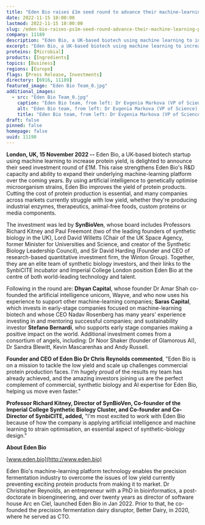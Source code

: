 ```yaml
---
title: "Eden Bio raises £1m seed round to advance their machine-learning platform"
date: 2022-11-15 10:00:00
lastmod: 2022-11-15 10:00:00
slug: /eden-bio-raises-ps1m-seed-round-advance-their-machine-learning-platform
company: 11189
description: "Eden Bio, a UK-based biotech using machine learning to increase protein yield, is delighted to announce their seed investment round of £1M."
excerpt: "Eden Bio, a UK-based biotech using machine learning to increase protein yield, is delighted to announce their seed investment round of £1M."
proteins: [Microbial]
products: [Ingredients]
topics: [Business]
regions: [Europe]
flags: [Press Release, Investments]
directory: [6916, 11189]
featured_image: "Eden Bio Team_0.jpg"
additional_images:
  - src: "Eden Bio Team_0.jpg"
    caption: "Eden Bio team, from left: Dr Evgenia Markova (VP of Science), Dr Jack Ho (Strain Engineer), Jake Bowden (Lead Bioinformatician), Dr Rachel Shaw (COO), and Dr Chris Reynolds (CEO)."
    alt: "Eden Bio team, from left: Dr Evgenia Markova (VP of Science), Dr Jack Ho (Strain Engineer), Jake Bowden (Lead Bioinformatician), Dr Rachel Shaw (COO), and Dr Chris Reynolds (CEO)."
    title: "Eden Bio team, from left: Dr Evgenia Markova (VP of Science), Dr Jack Ho (Strain Engineer), Jake Bowden (Lead Bioinformatician), Dr Rachel Shaw (COO), and Dr Chris Reynolds (CEO)."
draft: false
pinned: false
homepage: false
uuid: 11190
---
```

**London, UK, 15 November 2022 --** Eden Bio, a UK-based biotech startup
using machine learning to increase protein yield, is delighted to
announce their seed investment round of £1M. This raise strengthens Eden
Bio's R&D capacity and ability to expand their underlying
machine-learning platform over the coming years. By using artificial
intelligence to genetically optimise microorganism strains, Eden Bio
improves the yield of protein products. Cutting the cost of protein
production is essential, and many companies across markets currently
struggle with low yield, whether they're producing industrial enzymes,
therapeutics, animal-free foods, custom proteins or media components.

The investment was led by **SynBioVen**, whose board includes Professors
Richard Kitney and Paul Freemont (two of the leading founders of
synthetic biology in the UK), Lord David Willetts (Chair of the UK Space
Agency, former Minister for Universities and Science, and creator of the
Synthetic Biology Leadership Council), and Sir David Harding (Founder
and CEO of research-based quantitative investment firm, the Winton
Group). Together, they are an elite team of synthetic biology investors,
and their links to the SynbiCITE incubator and Imperial College London
position Eden Bio at the centre of both world-leading technology and
talent.

Following in the round are: **Dhyan Capital**, whose founder Dr Amar
Shah co-founded the artificial intelligence unicorn, Wayve, and who now
uses his experience to support other machine-learning companies; **Saras
Capital**, which invests in early-stage companies focused on
machine-learning biotech and whose CEO Nadav Rosenberg has many years'
experience investing in and mentoring successful companies; and
sustainability investor **Stefano Bernardi**, who supports early stage
companies making a positive impact on the world. Additional investment
comes from a consortium of angels, including: Dr Noor Shaker (founder of
Glamorous AI), Dr Sandra Blewitt, Kevin Mascarenhas and Andy Russell.

**Founder and CEO of Eden Bio Dr Chris Reynolds commented**, "Eden Bio
is on a mission to tackle the low yield and scale up challenges
commercial protein production faces. I'm hugely proud of the results my
team has already achieved, and the amazing investors joining us are the
perfect complement of commercial, synthetic biology and AI expertise for
Eden Bio, helping us move even faster."

**Professor Richard Kitney, Director of SynBioVen, Co-founder of the
Imperial College Synthetic Biology Cluster, and Co-founder and
Co-Director of SynbiCITE, added,** "I'm most excited to work with Eden
Bio because of how the company is applying artificial intelligence and
machine learning to strain optimisation, an essential aspect of
synthetic-biology design."

**About Eden Bio**

[www.eden.bio](http://www.eden.bio)

Eden Bio's machine-learning platform technology enables the precision
fermentation industry to overcome the issues of low yield currently
preventing exciting protein products from making it to market. Dr
Christopher Reynolds, an entrepreneur with a PhD in bioinformatics, a
post-doctorate in bioengineering, and over twenty years as director of
software house Arc en Ciel, launched Eden Bio in Jan 2022. Prior to
that, he co-founded the precision fermentation dairy disruptor, Better
Dairy, in 2020, where he served as CTO.
